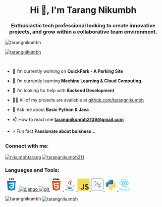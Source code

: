 <h1 align="center">Hi 👋, I'm Tarang Nikumbh</h1>
<h3 align="center">Enthusiastic tech professional looking to create innovative projects, and grow within a collaborative team environment.</h3>

<p align="left"> <img src="https://komarev.com/ghpvc/?username=tarangnikumbh&label=Profile%20views&color=0e75b6&style=flat" alt="tarangnikumbh" /> </p>

<p align="left"> <a href="https://github.com/ryo-ma/github-profile-trophy"><img src="https://github-profile-trophy.vercel.app/?username=tarangnikumbh" alt="tarangnikumbh" /></a> </p>

<p align="left"> <a href="https://twitter.com/" target="blank"><img src="https://img.shields.io/twitter/follow/?logo=twitter&style=for-the-badge" alt="" /></a> </p>

- 🔭 I’m currently working on **QuickPark - A Parking Site**

- 🌱 I’m currently learning **Machine Learning & Cloud Computing**

- 🤝 I’m looking for help with **Backend Development**

- 👨‍💻 All of my projects are available at [github.com/tarangnikumbh](https://github.com/tarangnikumbh)

- 💬 Ask me about **Basic Python & Java**

- 📫 How to reach me **tarangnikumbh2109@gmail.com**

- ⚡ Fun fact **Passionate about buisness...**

<h3 align="left">Connect with me:</h3>
<p align="left">
<a href="https://linkedin.com/in/nikumbhtarang" target="blank"><img align="center" src="https://raw.githubusercontent.com/rahuldkjain/github-profile-readme-generator/master/src/images/icons/Social/linked-in-alt.svg" alt="nikumbhtarang" height="30" width="40" /></a>
<a href="https://www.hackerrank.com/tarangnikumbh211" target="blank"><img align="center" src="https://raw.githubusercontent.com/rahuldkjain/github-profile-readme-generator/master/src/images/icons/Social/hackerrank.svg" alt="tarangnikumbh211" height="30" width="40" /></a>
</p>

<h3 align="left">Languages and Tools:</h3>
<p align="left"> <a href="https://www.w3schools.com/css/" target="_blank" rel="noreferrer"> <img src="https://raw.githubusercontent.com/devicons/devicon/master/icons/css3/css3-original-wordmark.svg" alt="css3" width="40" height="40"/> </a> <a href="https://www.djangoproject.com/" target="_blank" rel="noreferrer"> <img src="https://cdn.worldvectorlogo.com/logos/django.svg" alt="django" width="40" height="40"/> </a> <a href="https://git-scm.com/" target="_blank" rel="noreferrer"> <img src="https://www.vectorlogo.zone/logos/git-scm/git-scm-icon.svg" alt="git" width="40" height="40"/> </a> <a href="https://www.w3.org/html/" target="_blank" rel="noreferrer"> <img src="https://raw.githubusercontent.com/devicons/devicon/master/icons/html5/html5-original-wordmark.svg" alt="html5" width="40" height="40"/> </a> <a href="https://www.java.com" target="_blank" rel="noreferrer"> <img src="https://raw.githubusercontent.com/devicons/devicon/master/icons/java/java-original.svg" alt="java" width="40" height="40"/> </a> <a href="https://developer.mozilla.org/en-US/docs/Web/JavaScript" target="_blank" rel="noreferrer"> <img src="https://raw.githubusercontent.com/devicons/devicon/master/icons/javascript/javascript-original.svg" alt="javascript" width="40" height="40"/> </a> <a href="https://www.photoshop.com/en" target="_blank" rel="noreferrer"> <img src="https://raw.githubusercontent.com/devicons/devicon/master/icons/photoshop/photoshop-line.svg" alt="photoshop" width="40" height="40"/> </a> <a href="https://www.python.org" target="_blank" rel="noreferrer"> <img src="https://raw.githubusercontent.com/devicons/devicon/master/icons/python/python-original.svg" alt="python" width="40" height="40"/> </a> <a href="https://reactjs.org/" target="_blank" rel="noreferrer"> <img src="https://raw.githubusercontent.com/devicons/devicon/master/icons/react/react-original-wordmark.svg" alt="react" width="40" height="40"/> </a> </p>

<p><img align="left" src="https://github-readme-stats.vercel.app/api/top-langs?username=tarangnikumbh&show_icons=true&locale=en&layout=compact" alt="tarangnikumbh" /></p>

<p>&nbsp;<img align="center" src="https://github-readme-stats.vercel.app/api?username=tarangnikumbh&show_icons=true&locale=en" alt="tarangnikumbh" /></p>


<!---
tarangnikumbh/tarangnikumbh is a ✨ special ✨ repository because its `README.md` (this file) appears on your GitHub profile.
You can click the Preview link to take a look at your changes.
--->
